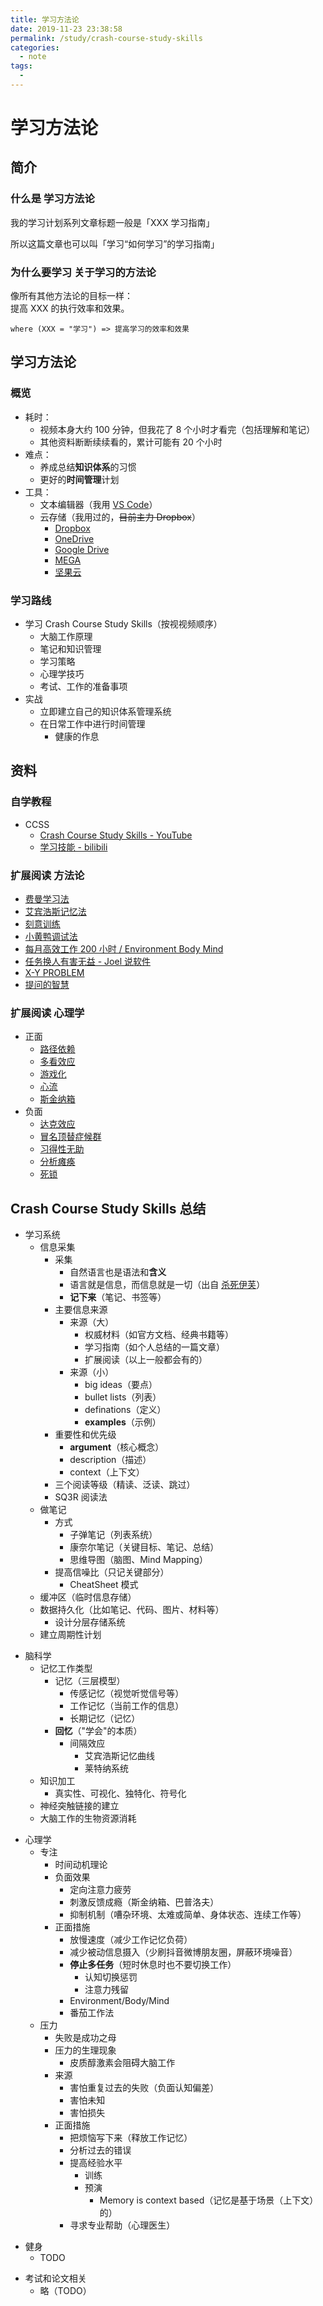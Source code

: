 ```yaml
---
title: 学习方法论
date: 2019-11-23 23:38:58
permalink: /study/crash-course-study-skills
categories:
  - note
tags:
  - 
---
```

# 学习方法论


## 简介

### 什么是 学习方法论

我的学习计划系列文章标题一般是「XXX 学习指南」

所以这篇文章也可以叫「学习“如何学习”的学习指南」

### 为什么要学习 关于学习的方法论

像所有其他方法论的目标一样：  
提高 XXX 的执行效率和效果。

`where (XXX = "学习") => 提高学习的效率和效果`

## 学习方法论

### 概览

- 耗时：
  - 视频本身大约 100 分钟，但我花了 8 个小时才看完（包括理解和笔记）
  - 其他资料断断续续看的，累计可能有 20 个小时
- 难点：
  - 养成总结**知识体系**的习惯
  - 更好的**时间管理**计划
- 工具：
  - 文本编辑器（我用 [VS Code](/workspace/vscode)）
  - 云存储（我用过的，~~目前主力 Dropbox~~）
    - [Dropbox](https://www.dropbox.com/)
    - [OneDrive](https://onedrive.live.com/)
    - [Google Drive](https://www.google.com/drive/download/backup-and-sync/)
    - [MEGA](https://mega.nz/)
    - [坚果云](https://www.jianguoyun.com/)

### 学习路线

- 学习 Crash Course Study Skills（按视视频顺序）
  - 大脑工作原理
  - 笔记和知识管理
  - 学习策略
  - 心理学技巧
  - 考试、工作的准备事项
- 实战
  - 立即建立自己的知识体系管理系统
  - 在日常工作中进行时间管理
    - 健康的作息

## 资料

### 自学教程

- CCSS
  - [Crash Course Study Skills - YouTube](https://www.youtube.com/watch?v=IhuwS5ZLwKY&list=PL8dPuuaLjXtNcAJRf3bE1IJU6nMfHj86W)
  - [学习技能 - bilibili](https://www.bilibili.com/video/av16785517)

### 扩展阅读 方法论

- [费曼学习法](https://wiki.mbalib.com/wiki/%E8%B4%B9%E6%9B%BC%E5%AD%A6%E4%B9%A0%E6%B3%95)
- [艾宾浩斯记忆法](https://wiki.mbalib.com/wiki/%E8%89%BE%E5%AE%BE%E6%B5%A9%E6%96%AF%E8%AE%B0%E5%BF%86%E9%81%97%E5%BF%98%E6%9B%B2%E7%BA%BF)
- [刻意训练](https://www.zhihu.com/question/65785362)
- [小黄鸭调试法](https://zh.wikipedia.org/zh-hans/%E5%B0%8F%E9%BB%84%E9%B8%AD%E8%B0%83%E8%AF%95%E6%B3%95)
- [每月高效工作 200 小时 / Environment Body Mind](https://wanqu.co/a/5765/%E6%AF%8F%E6%9C%88%E9%AB%98%E6%95%88%E5%B7%A5%E4%BD%9C-200-%E5%B0%8F%E6%97%B6/)
- [任务换人有害无益 - Joel 说软件](https://www.kancloud.cn/wizardforcel/joel-on-software/99190)
- [X-Y PROBLEM](https://coolshell.cn/articles/10804.html)
- [提问的智慧](https://github.com/ryanhanwu/How-To-Ask-Questions-The-Smart-Way/blob/master/README-zh_CN.md)

### 扩展阅读 心理学

- 正面
  - [路径依赖](https://wiki.mbalib.com/wiki/%E8%B7%AF%E5%BE%84%E4%BE%9D%E8%B5%96)
  - [多看效应](https://wiki.mbalib.com/wiki/%E5%A4%9A%E7%9C%8B%E6%95%88%E5%BA%94)
  - [游戏化](https://zhuanlan.zhihu.com/p/45980716)
  - [心流](https://en.wikipedia.org/wiki/Flow_(psychology))
  - [斯金纳箱](https://www.gcores.com/radios/97874)
- 负面
  - [达克效应](https://zh.wikipedia.org/wiki/%E8%BE%BE%E5%85%8B%E6%95%88%E5%BA%94)
  - [冒名顶替症候群](https://zh.wikipedia.org/wiki/%E5%86%92%E5%90%8D%E9%A0%82%E6%9B%BF%E7%97%87%E5%80%99%E7%BE%A4)
  - [习得性无助](https://www.zhihu.com/question/26518056)
  - [分析瘫痪](https://zh.wikipedia.org/wiki/%E5%88%86%E6%9E%90%E7%99%B1%E7%98%93)
  - [死锁](https://zh.wikipedia.org/wiki/%E6%AD%BB%E9%94%81)

## Crash Course Study Skills 总结

- 学习系统
  - 信息采集
    - 采集
      - 自然语言也是语法和**含义**
      - 语言就是信息，而信息就是一切（出自 [杀死伊芙](https://movie.douban.com/subject/26915602/)）
      - **记下来**（笔记、书签等）
    - 主要信息来源
      - 来源（大）
        - 权威材料（如官方文档、经典书籍等）
        - 学习指南（如个人总结的一篇文章）
        - 扩展阅读（以上一般都会有的）
      - 来源（小）
        - big ideas（要点）
        - bullet lists（列表）
        - definations（定义）
        - **examples**（示例）
    - 重要性和优先级
      - **argument**（核心概念）
      - description（描述）
      - context（上下文）
    - 三个阅读等级（精读、泛读、跳过）
    - SQ3R 阅读法
  - 做笔记
    - 方式
      - 子弹笔记（列表系统）
      - 康奈尔笔记（关键目标、笔记、总结）
      - 思维导图（脑图、Mind Mapping）
    - 提高信噪比（只记关键部分）
      - CheatSheet 模式
  - 缓冲区（临时信息存储）
  - 数据持久化（比如笔记、代码、图片、材料等）
    - 设计分层存储系统
  - 建立周期性计划

* 脑科学
  - 记忆工作类型
    - 记忆（三层模型）
      - 传感记忆（视觉听觉信号等）
      - 工作记忆（当前工作的信息）
      - 长期记忆（记忆）
    - **回忆**（"学会"的本质）
      - 间隔效应
        - 艾宾浩斯记忆曲线
        - 莱特纳系统
  - 知识加工
    - 真实性、可视化、独特化、符号化
  - 神经突触链接的建立
  - 大脑工作的生物资源消耗

- 心理学
  - 专注
    - 时间动机理论
    - 负面效果
      - 定向注意力疲劳
      - 刺激反馈成瘾（斯金纳箱、巴普洛夫）
      - 抑制机制（嘈杂环境、太难或简单、身体状态、连续工作等）
    - 正面措施
      - 放慢速度（减少工作记忆负荷）
      - 减少被动信息摄入（少刷抖音微博朋友圈，屏蔽环境噪音）
      - **停止多任务**（短时休息时也不要切换工作）
        - 认知切换惩罚
        - 注意力残留
      - Environment/Body/Mind
      - 番茄工作法
  - 压力
    - 失败是成功之母
    - 压力的生理现象
      - 皮质醇激素会阻碍大脑工作
    - 来源
      - 害怕重复过去的失败（负面认知偏差）
      - 害怕未知
      - 害怕损失
    - 正面措施
      - 把烦恼写下来（释放工作记忆）
      - 分析过去的错误
      - 提高经验水平
        - 训练
        - 预演
          - Memory is context based（记忆是基于场景（上下文）的）
      - 寻求专业帮助（心理医生）

* 健身
  - TODO

- 考试和论文相关
  - 略（TODO）
